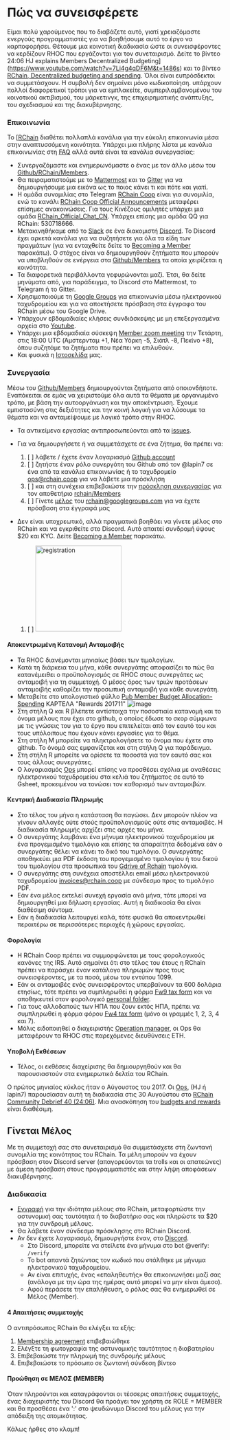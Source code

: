 # Πώς να συνεισφέρετε

Είμαι πολύ χαρούμενος που το διαβάζετε αυτό, γιατί χρειαζόμαστε ενεργούς προγραμματιστές για να βοηθήσουμε αυτό το έργο να καρποφορήσει.
Θέτουμε μια κοινοτική διαδικασία ώστε οι συνεισφέροντες να κερδίζουν RHOC που εργάζονται για τον συνεταιρισμό. Δείτε το βίντεο 24:06 HJ explains Members Decentralized Budgeting](https://www.youtube.com/watch?v=7Li4g4qDF6M&t=1486s) και το βίντεο [RChain, Decentralized budgeting and spending](https://www.youtube.com/watch?v=m6xiTWbEdpA).
Όλοι είναι ευπρόσδεκτοι να συμμετάσχουν. Η συμβολή δεν σημαίνει μόνο κωδικοποίηση. υπάρχουν πολλοί διαφορετικοί τρόποι για να εμπλακείτε, συμπεριλαμβανομένου του κοινοτικού ακτιβισμού, του μάρκετινγκ, της επιχειρηματικής ανάπτυξης, του σχεδιασμού και της διακυβέρνησης.

### Επικοινωνία

Το [[RChain](https://rchain.coop) διαθέτει πολλαπλά κανάλια για την εύκολη επικοινωνία μέσα στην αναπτυσσόμενη κοινότητα. Υπάρχει μια πλήρης λίστα με κανάλια επικοινωνίας στη [FAQ](https://github.com/rchain/reference/blob/master/faq.md) αλλά αυτά είναι τα κανάλια συνεργασίας:
- Συνεργαζόμαστε και ενημερωνόμαστε ο ένας με τον άλλο μέσω του [Github/RChain/Members](https://github.com/rchain/Members).
- Θα πειραματιστούμε με το [Mattermost](https://rchain.divvydao.net/community/channels/town-square) και το [Gitter](https://gitter.im/rchain/Rholang) για να δημιουργήσουμε μια εικόνα ως το ποιος κάνει τι και πότε και γιατί.
- Η ομάδα συνομιλίας στο Telegram [RChain Coop](https://t.me/rchain_coop) είναι για συνομιλία, ενώ το κανάλι [RChain Coop Official Announcements](https://t.me/rchain_official) μεταφέρει επίσημες ανακοινώσεις. Για τους Κινέζους ομιλητές υπάρχει μια ομάδα [RChain_Official_Chat_CN](https://t.me/RChain_Official_Chat_CN). Υπάρχει επίσης μια ομάδα QQ για RChain: 530718666.
- Μετακινηθήκαμε από το [Slack](https://ourchain.slack.com/messages?) σε ένα διακομιστή [Discord](https://discord.gg/fvY8qhx). Το Discord έχει αρκετά κανάλια για να συζητήσετε για όλα τα είδη των πραγμάτων (για να ενταχθείτε δείτε το [Becoming a Member](#becoming-a-member) παρακάτω). Ο στόχος είναι να δημιουργηθούν ζητήματα που μπορούν να υποβληθούν σε ενέργεια στα [Github/Members](https://github.com/rchain/Members/) τα οποία χειρίζεται η κοινότητα.
- Τα διαφορετικά περιβάλλοντα γεφυρώνονται μαζί. Έτσι, θα δείτε μηνύματα από, για παράδειγμα, το Discord στο Mattermost, το Telegram ή το Gitter.
- Χρησιμοποιούμε τη [Google Groups](https://groups.google.com/forum/#!forum/rchain) για επικοινωνία μέσω ηλεκτρονικού ταχυδρομείου και για να αποκτήσετε πρόσβαση στα έγγραφα του RChain μέσω του Google Drive.
- Υπάρχουν εβδομαδιαίες κλήσεις συνδιάσκεψης με μη επεξεργασμένα αρχεία στο [Youtube](https://www.youtube.com/channel/UCSS3jCffMiz574_q64Ukj_w).
- Υπάρχει μια εβδομαδιαία σύσκεψη  [Member zoom meeting](https://zoom.us/s/197490909) την Τετάρτη, στις 18:00 UTC (Άμστερνταμ +1, Νέα Υόρκη -5, Σιάτλ -8, Πεκίνο +8), όπου συζητάμε τα ζητήματα που πρέπει να επιλυθούν.
- Και φυσικά η [Ιστοσελίδα](https://rchain.coop) μας.

### Συνεργασία

Μέσω του [Github/Members](https://github.com/rchain/Members/) δημιουργούνται ζητήματα από οποιονδήποτε. Εναπόκειται σε εμάς να χειριστούμε όλα αυτά τα θέματα με οργανωμένο τρόπο, με βάση την αυτοοργάνωση και την αποκέντρωση. Έχουμε εμπιστοσύνη στις δεξιότητες και την κοινή λογική για να λύσουμε τα θέματα και να ανταμείψουμε με λογικό τρόπο στην RHOC.

- Τα αντικείμενα εργασίας αντιπροσωπεύονται από τα [issues](https://github.com/rchain/Members/issues/).
- Για να δημιουργήσετε ή να συμμετάσχετε σε ένα ζήτημα, θα πρέπει να:

  1. [ ] λάβετε / έχετε έναν λογαριασμό [Github account](https://github.com/rchain/Members)
  2. [ ] ζητήστε έναν ρόλο συνεργάτη του Github από τον @lapin7 σε ένα από τα κανάλια επικοινωνίας ή το ταχυδρομείο [ops@rchain.coop](ops@rchain.coop) για να λάβετε μια πρόσκληση
  3. [ ] και στη συνέχεια επιβεβαιώστε την [πρόσκληση συνεργασίας](https://github.com/rchain/Members/invitations) για τον αποθετήριο [rchain/Members](https://github.com/rchain/Members)
  4. [ ] Γίνετε [μέλος](https://groups.google.com/forum/#!pendingmember/rchain/join) του rchain@googlegroups.com για να έχετε πρόσβαση στα έγγραφά μας

- Δεν είναι υποχρεωτικό, αλλά πραγματικά βοηθάει να γίνετε μέλος στο RChain και να εγκριθείτε στο Discord. Αυτό απαιτεί συνδρομή ύψους $20 και KYC. Δείτε [Becoming a Member](#becoming-a-member) παρακάτω.
  1. [ ] <img src="https://user-images.githubusercontent.com/1913335/32598353-e489f158-c539-11e7-9656-4bcbb55718d2.png" alt="registration" width="200" />
  <!-- 2. [ ] Αυτό είναι το #bounties κανάλι στο Discord:
  ![image](https://user-images.githubusercontent.com/1913335/32598502-3f0ddc98-c53a-11e7-85e9-f95fc799dede.png) -->

#### Αποκεντρωμένη Κατανομή Ανταμοιβής
- Τα RHOC διανέμονται μηνιαίως βάσει των τιμολογίων.
- Κατά τη διάρκεια του μήνα, κάθε συνεργάτης αποφασίζει το πώς θα κατανέμειθει ο προϋπολογισμός σε RHOC στους συνεργάτες ως ανταμοιβή για τη συμμετοχή. Ο μέσος όρος των τριών προτάσεων ανταμοιβής καθορίζει την προσωπική ανταμοιβή για κάθε συνεργάτη.
- Μεταβείτε στο υπολογιστικό φύλλο [Pub Member Budget Allocation-Spending](https://docs.google.com/spreadsheets/d/1uxuxx8YN17KCIWcH1cUoGuSm2hAnIya2iAc6wxoaq1o/edit#gid=634479823) ΚΑΡΤΕΛΑ "Rewards 201711"
![image](https://user-images.githubusercontent.com/1913335/32599161-f91d53f6-c53b-11e7-9ee8-8b31733b98fb.png)
- Στη στήλη Q και R βλέπετε αντίστοιχα την ποσοστιαία κατανομή και το όνομα μέλους που έχει στο github, ο οποίος έδωσε το σκορ σύμφωνα με τις γνώσεις του για το έργο που επιτελείται από τον εαυτό του και τους υπόλοιπους που έχουν κάνει εργασίες για το θέμα.
- Στη στήλη M μπορείτε να πληκτρολογήσετε το όνομα που έχετε στο github. Το όνομά σας εμφανίζεται και στη στήλη Q για παράδειγμα.
- Στη στήλη R μπορείτε να ορίσετε τα ποσοστά για τον εαυτό σας και τους άλλους συνεργάτες.
- Ο λογαριασμός [Ops](ops@rchain.coop) μπορεί επίσης να προσθέσει σχόλια με αναθέσεις ηλεκτρονικού ταχυδρομείου στα κελιά του ζητήματος σε αυτό το Gsheet, προκειμένου να τονώσει τον καθορισμό των ανταμοιβών.

#### Κεντρική Διαδικασία Πληρωμής
- Στο τέλος του μήνα η κατάσταση θα παγώσει. Δεν μπορούν πλέον να γίνουν αλλαγές ούτε στούς προϋπολογισμούς ούτε στις ανταμοιβές. Η διαδικασία πληρωμής αρχίζει στις αρχές του μήνα.
- Ο συνεργάτης λαμβάνει ένα μήνυμα ηλεκτρονικού ταχυδρομείου με ένα προγεμισμένο τιμολόγιο και επίσης τα απαραίτητα δεδομένα εάν ο συνεργάτης θέλει να κάνει το δικό του τιμολόγιο. Ο συνεργάτης αποθηκεύει μια PDF έκδοση του προγεμισμένο τιμολογίου ή του δικού του τιμολογίου στα προσωπικά του [Gdrive of Rchain](https://drive.google.com/drive/folders/0B5I9qM5f_1cfeUZoV01EYjdmOEE) τιμολόγια.
- Ο συνεργάτης στη συνέχεια αποστέλλει email μέσω ηλεκτρονικού ταχυδρομείου [invoices@rchain.coop](invoices@rchain.coop) με σύνδεσμο προς το τιμολόγιο PDF.
- Εάν ένα μέλος εκτελεί συνεχή εργασία ανά μήνα, τότε μπορεί να δημιουργηθεί μια δήλωση εργασίας. Αυτή η διαδικασία θα είναι διαθέσιμη σύντομα.
- Εάν η διαδικασία λειτουργεί καλά, τότε φυσικά θα αποκεντρωθεί περαιτέρω σε περισσότερες περιοχές ή χώρους εργασίας.

#### Φορολογία
- Η RChain Coop πρέπει να συμμορφώνεται με τους φορολογικούς κανόνες της IRS. Αυτό σημαίνει ότι στο τέλος του έτους η RChain πρέπει να παράσχει έναν κατάλογο πληρωμών προς τους συνεισφέροντες, με τα ποσά, μέσω του εντύπου 1099.
- Εάν οι ανταμοιβές ενός συνεισφέροντος υπερβαίνουν τα 600 δολάρια ετησίως, τότε πρέπει να συμπληρωθεί η φόρμα [Fw9 tax form](https://www.irs.gov/pub/irs-pdf/fw9.pdf) και να αποθηκευτεί στον φορολογικό [personal folder](https://drive.google.com/drive/folders/0B5I9qM5f_1cfeUZoV01EYjdmOEE).
- Για τους αλλοδαπούς των ΗΠΑ που ζουν εκτός ΗΠΑ, πρέπει να συμπληρωθεί η φόρμα φόρου [Fw4 tax form](https://www.irs.gov/pub/irs-pdf/fw4.pdf) (μόνο οι γραμμές 1, 2, 3, 4 και 7).
- Μόλις ειδοποιηθεί ο διαχειριστής [Operation manager](ops@rchain.coop), οι Ops θα μεταφέρουν τα RHOC στις παρεχόμενες διευθύνσεις ETH.

#### Υποβολή Εκθέσεων
- Τέλος, οι εκθέσεις διαχείρισης θα δημιουργηθούν και θα παρουσιαστούν στα ενημερωτικά δελτία του RChain.

Ο πρώτος μηνιαίος κύκλος ήταν ο Αύγουστος του 2017. Οι [Ops](ops@rchain.coop), (HJ ή lapin7) παρουσίασαν αυτή τη διαδικασία στις 30 Αυγούστου στο [RChain Community Debrief 40 (24:06)](https://www.youtube.com/watch?v=7Li4g4qDF6M&t=1486s). Μια ανασκόπηση του [budgets and rewards](https://docs.google.com/spreadsheets/d/1uxuxx8YN17KCIWcH1cUoGuSm2hAnIya2iAc6wxoaq1o/edit#gid=1751357908) είναι διαθέσιμη.

## Γίνεται Μέλος

Με τη συμμετοχή σας στο συνεταιρισμό θα συμμετάσχετε στη ζωντανή συνομιλία της κοινότητας του RChain. Τα μέλη μπορούν να έχουν πρόσβαση στον Discord server (απαγορεύονται τα trolls και οι απατεώνες) με άμεση πρόσβαση στους προγραμματιστές και στην λήψη αποφάσεων διακυβέρνησης.

### Διαδικασία

- [Εγγραφή](https://member.rchain.coop/#/sign-up) για την ιδιότητα μέλους στο RChain, μεταφορτώστε την αστυνομική σας ταυτότητα ή το διαβατήριο σας και πληρώστε τα $20 για την συνδρομή μέλους.
- Θα λάβετε έναν σύνδεσμο πρόσκλησης στο RChain Discord.
- Αν δεν έχετε λογαριασμό, δημιουργήστε έναν, στο [Discord](https://discordapp.com/).
  - Στο Discord, μπορείτε να στείλετε ένα μήνυμα στο bot @verify:
  ```/verify```
  - Το bot απαντά ζητώντας τον κωδικό που στάλθηκε με μήνυμα ηλεκτρονικού ταχυδρομείου.
  - Αν είναι επιτυχής, ένας «επαληθευτής» θα επικοινωνήσει μαζί σας (ανάλογα με την ώρα της ημέρας αυτό μπορεί να μην είναι άμεσο).
  - Αφού περάσετε την επαλήθευση, ο ρόλος σας θα ενημερωθεί σε Μέλος (Member).

#### 4 Απαιτήσεις συμμετοχής

Ο αντιπρόσωπος RChain θα ελέγξει τα εξής:
1. [Membership agreement](https://github.com/rchain/legaldocs/blob/master/Coop%20Membership%20Agreement.pdf) επιβεβαιώθηκε
2. Ελέγξτε τη φωτογραφία της αστυνομικής ταυτότητας η διαβατηρίου
3. Επιβεβαιώστε την πληρωμή της συνδρομής μέλους
4. Επιβεβαιώστε το πρόσωπο σε ζωντανή σύνδεση βίντεο

#### Προώθηση σε ΜΕΛΟΣ (MEMBER)

Όταν πληρούνται και καταγράφονται οι τέσσερις απαιτήσεις συμμετοχής, ένας διαχειριστής του Discord θα προάγει τον χρήστη σε ROLE = MEMBER και θα προσθέσει ένα ':' στο ψευδώνυμο Discord του μέλους για την απόδειξη της ατομικότητας.

Κάλως ήρθες στο κλαμπ!
